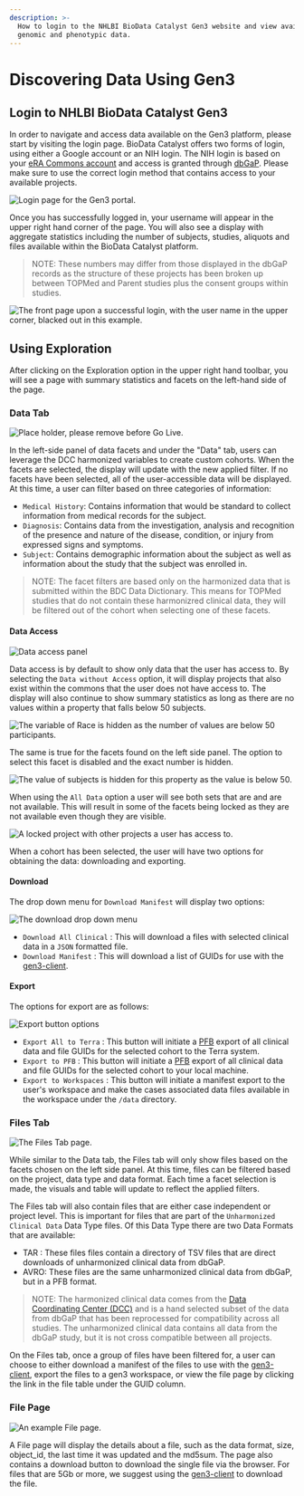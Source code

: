 ```yaml
---
description: >-
  How to login to the NHLBI BioData Catalyst Gen3 website and view available
  genomic and phenotypic data.
---
```


# Discovering Data Using Gen3

## Login to NHLBI BioData Catalyst Gen3

In order to navigate and access data available on the Gen3 platform, please start by visiting the login page. BioData Catalyst offers two forms of login, using either a Google account or an NIH login. The NIH login is based on your [eRA Commons account](https://public.era.nih.gov/commons/public/login.do) and access is granted through [dbGaP](https://dbgap.ncbi.nlm.nih.gov/aa/wga.cgi). Please make sure to use the correct login method that contains access to your available projects.

![Login page for the Gen3 portal.](../.gitbook/assets/image%20%2810%29.png)

Once you has successfully logged in, your username will appear in the upper right hand corner of the page. You will also see a display with aggregate statistics including the number of subjects, studies, aliquots and files  available within the BioData Catalyst platform. 

> NOTE: These numbers may differ from those displayed in the dbGaP records as the structure of these projects has been broken up between TOPMed and Parent studies plus the consent groups within studies.

![The front page upon a successful login, with the user name in the upper corner, blacked out in this example.](../.gitbook/assets/screenshot_2020-01-17-https-gen3-datastage-io.png)

## Using Exploration

After clicking on the Exploration option in the upper right hand toolbar, you will see a page with summary statistics and facets on the left-hand side of the page.

### Data Tab

![Place holder, please remove before Go Live.](../.gitbook/assets/image%20%286%29.png)

In the left-side panel of data facets and under the "Data" tab, users can leverage the DCC harmonized variables to create custom cohorts. When the facets are selected, the display will update with the new applied filter. If no facets have been selected, all of the user-accessible data will be displayed. At this time, a user can filter based on three categories of information:

* `Medical History`: Contains information that would be standard to collect information from medical records for the subject.
* `Diagnosis`: Contains data from the investigation, analysis and recognition of the presence and nature of the disease, condition, or injury from expressed signs and symptoms.
* `Subject`: Contains demographic information about the subject as well as information about the study that the subject was enrolled in.

> NOTE: The facet filters are based only on the harmonized data that is submitted within the BDC Data Dictionary. This means for TOPMed studies that do not contain these harmonizred clinical data, they will be filtered out of the cohort when selecting one of these facets.

#### Data Access

![Data access panel](../.gitbook/assets/image%20%289%29.png)

Data access is by default to show only data that the user has access to. By selecting the `Data without Access` option, it will display projects that also exist within the commons that the user does not have access to. The display will also continue to show summary statistics as long as there are no values within a property that falls below 50 subjects.

![The variable of Race is hidden as the number of values are below 50 participants.](../.gitbook/assets/image%20%288%29.png)

The same is true for the facets found on the left side panel. The option to select this facet is disabled and the exact number is hidden.

![The value of subjects is hidden for this property as the value is below 50.](../.gitbook/assets/image%20%2811%29.png)

When using the `All Data` option a user will see both sets that are and are not available. This will result in some of the facets being locked as they are not available even though they are visible.

![A locked project with other projects a user has access to.](../.gitbook/assets/image%20%2812%29.png)

When a cohort has been selected, the user will have two options for obtaining the data: downloading and exporting.

#### Download

The drop down menu for `Download Manifest` will display two options:

![The download drop down menu](../.gitbook/assets/image%20%284%29.png)

* `Download All Clinical` : This will download a files with selected clinical data in a `JSON` formatted file.
* `Download Manifest` : This will download a list of GUIDs for use with the [gen3-client](https://gen3.org/resources/user/gen3-client/).

#### Export

The options for export are as follows:

![Export button options](../.gitbook/assets/image%20%285%29.png)

* `Export All to Terra` :  This button will initiate a [PFB](https://github.com/uc-cdis/pypfb) export of all clinical data and file GUIDs for the selected cohort to the Terra system.
* `Export to PFB` : This button will initiate a [PFB](https://github.com/uc-cdis/pypfb) export of all clinical data and file GUIDs for the selected cohort to your local machine.
* `Export to Workspaces` : This button will initiate a manifest export to the user's workspace and make the cases associated data files available in the workspace under the `/data` directory.

### Files Tab

![The Files Tab page.](../.gitbook/assets/image%20%281%29.png)

While similar to the Data tab, the Files tab will only show files based on the facets chosen on the left side panel. At this time, files can be filtered based on the project, data type and data format. Each time a facet selection is made, the visuals and table will update to reflect the applied filters.

The Files tab will also contain files that are either case independent or project level. This is important for files that are part of the `Unharmonized Clinical Data` Data Type files. Of this Data Type there are two Data Formats that are available:

* TAR : These files files contain a directory of TSV files that are direct downloads of unharmonized clinical data from dbGaP.
* AVRO: These files are the same unharmonized clinical data from dbGaP, but in a PFB format.

> NOTE: The harmonized clinical data comes from the [Data Coordinating Center \(DCC\)](https://www.nhlbiwgs.org/group/dcc) and is a hand selected subset of the data from dbGaP that has been reprocessed for compatibility across all studies. The unharmonized clinical data contains all data from the dbGaP study, but it is not cross compatible between all projects.

On the Files tab, once a group of files have been filtered for, a user can choose to either download a manifest of the files to use with the [gen3-client](https://gen3.org/resources/user/gen3-client/), export the files to a gen3 workspace, or view the file page by clicking the link in the file table under the GUID column.

### File Page

![An example File page.](../.gitbook/assets/image%20%283%29.png)

A File page will display the details about a file, such as the data format, size, object\_id, the last time it was updated and the md5sum. The page also contains a download button to download the single file via the browser. For files that are 5Gb or more, we suggest using the [gen3-client](https://gen3.org/resources/user/gen3-client/) to download the file.

